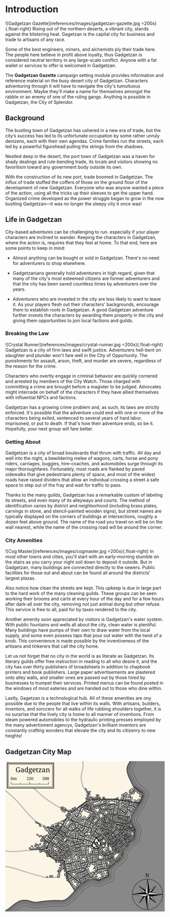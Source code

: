 # Introduction
![Gadgetzan Gazette](references/images/gadgetzan-gazette.jpg =200x){.float-right}
Rising out of the northern deserts, a vibrant city, stands against the blistering heat. Gagetzan is the capital city for business and trade to artisans of any race.

Some of the best engineers, miners, and alchemists ply their trade here. The people here believe in profit above loyalty, thus Gadgetzan is considered neutral territory in any large-scale conflict. Anyone with a fat wallet or services to offer is welcomed in Gadgetzan.

The **Gadgetzan Gazette** campaign setting module provides information and reference material on the busy desert city of Gadgetzan. Characters adventuring through it will have to navigate the city's tumultuous environment. Maybe they'll make a name for themselves amongst the rabble or an enemy of one of the ruling gangs. Anything is possible in Gadgetzan, the City of Splendor.

## Background
The bustling town of Gadgetzan has ushered in a new era of trade, but the city’s success has led to its unfortunate occupation by some rather unruly denizens, each with their own agendas. Crime families run the streets, each led by a powerful figurehead pulling the strings from the shadows.

Nestled deep in the desert, the port town of Gadgetzan was a haven for shady dealings and rule-bending trade, its locals and visitors showing no favoritism toward any government body outside its own.

With the construction of its new port, trade boomed in Gadgetzan. The influx of trade stuffed the coffers of those on the ground floor of the development of new Gadgetzan. Everyone who was anyone wanted a piece of the action, using all the tricks up their sleeves to get the upper hand. Organized crime developed as the power struggle began to grow in the now bustling Gadgetzan—it was no longer the sleepy city it once was!

## Life in Gadgetzan
City-based adventures can be challenging to run. especially if your player characters are inclined to wander. Keeping the characters in Gadgetzan, where the action is, requires that they feel at home. To that end, here are some points to keep in mind:
- Almost anything can be bought or sold in Gadgetzan. There's no need for adventurers to shop elsewhere.

- Gadgetzanians generally hold adventurers in high regard, given that many of the city's most esteemed citizens are former adventurers and that the city has been saved countless times by adventurers over the years.

- Adventurers who are invested in the city are less likely to want to leave it. As your players flesh out their characters' backgrounds, encourage them to establish roots in Gadgetzan. A good Gadgetzan adventure further invests the characters by awarding them property in the city and giving them opportunities to join local factions and guilds.

### Breaking the Law
![Crystal Runner](references/images/crystal-runner.jpg =200x){.float-right}
Gadgetzan is a city of firm laws and swift justice. Adventurers hell-bent on slaughter and plunder won't fare well in the City of Opportunity. The punishments for assault, arson, theft, and murder are severe, regardless of the reason for the crime.

Characters who overtly engage in criminal behavior are quickly cornered and arrested by members of the City Watch. Those charged with committing a crime are brought before a magister to be judged. Advocates might intercede on behalf of the characters if they have allied themselves with influential NPCs and factions.

Gadgetzan has a growing crime problem and, as such, its laws are strictly enforced. It's possible that the adventure could end with one or more of the characters being exiled, sentenced to several years of hard labor, imprisoned, or put to death. If that's how their adventure ends, so be it. Hopefully, your next group will fare better.

### Getting About
Gadgetzan is a city of broad boulevards that thrum with traffic. All day and well into the night, a bewildering melee of wagons, carts, horse and pony riders, carriages, buggies, hire-coaches, and automobiles surge through its major thoroughfares. Fortunately, most roads are flanked by paved sidewalks that give pedestrians plenty of space, and most of the widest roads have raised dividers that allow an individual crossing a street a safe space to step out of the fray and wait for traffic to pass.

Thanks to the many guilds, Gadgetzan has a remarkable custom of labeling its streets, and even many of its alleyways and courts. The method of identification varies by district and neighborhood (including brass plates, carvings in stone, and stencil-painted wooden signs), but street names are typically displayed on the corners of buildings at intersections, roughly a dozen feet above ground. The name of the road you travel on will be on the wall nearest, while the name of the crossing road will be around the corner.

### City Amenities
![Cog Master](references/images/cogmaster.jpg =200x){.float-right}
In most other towns and cities, you'll start with an early-morning stumble on the stairs as you carry your night soil down to deposit it outside. But in Gadgetzan, many buildings are connected directly to the sewers. Public facilities for those out and about can be found all around the districts' largest plazas.

Also notice how clean the streets are kept. This upkeep is due in large part to the hard work of the many cleaning guilds. These groups can be seen working their brooms and carts at every hour of the day and for a few hours after dark-all over the city, removing not just animal dung but other refuse. This service is free to all, paid for by taxes rendered to the city.

Another amenity soon appreciated by visitors is Gadgetzan's water system. With public fountains and wells all about the city, clean water is plentiful. Many buildings have pumps of their own to draw water from the local supply, and some even possess taps that pour out water with the twist of a knob. This convenience is made possible by the inventiveness of the artisans and tinkerers that call the city home.

Let us not forget that no city in the world is as literate as Gadgetzan. Its literary guilds offer free instruction in reading to all who desire it, and the city has over thirty publishers of broadsheets in addition to chapbook printers and book publishers. Large paper advertisements are plastered onto alley walls, and smaller ones are passed out by those hired by businesses to trumpet their services. Printed menus can be found posted in the windows of most eateries and are handed out to those who dine within.

Lastly, Gagetzan is a technological hub. All of these amenities are ony possible due to the people that live within its walls. With artisans, builders, inventors, and sorccers for all walks of life rubbing shoulders together, it is no surprise that the lively city is home to all manner of inventions. From steam powered automobiles to the hydraulic printing presses employed by the many advertisment agencys, Gadgetzan's brilliant inventors are constantly crafting wonders that elevate the city and its citizenry to new heights!

## Gadgetzan City Map
![Map of Gadgetzan](references/images/map-gadgetzan.svg)